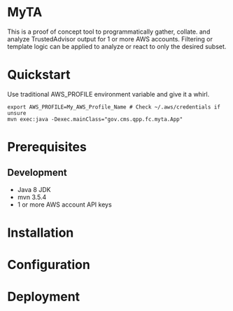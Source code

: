 # MyTA

This is a proof of concept tool to programmatically gather, collate. and
analyze TrustedAdvisor output for 1 or more AWS accounts. Filtering or template
logic can be applied to analyze or react to only the desired subset.

# Quickstart

Use traditional AWS_PROFILE environment variable and give it a whirl.

```
export AWS_PROFILE=My_AWS_Profile_Name # Check ~/.aws/credentials if unsure
mvn exec:java -Dexec.mainClass="gov.cms.qpp.fc.myta.App"
```

# Prerequisites

## Development

- Java 8 JDK
- mvn 3.5.4
- 1 or more AWS account API keys

# Installation

# Configuration

# Deployment